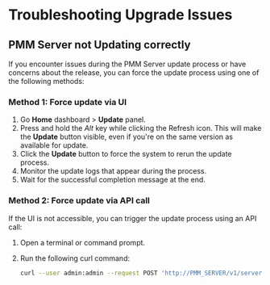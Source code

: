 # Troubleshooting Upgrade Issues

## PMM Server not Updating correctly

If you encounter issues during the PMM Server update process or have concerns about the release, you can force the update process using one of the following methods:

### Method 1: Force update via UI

1. Go **Home** dashboard >  **Update** panel.
2. Press and hold the *Alt* key while clicking the Refresh icon. This will make the **Update** button visible, even if you're on the same version as available for update.
3. Click the **Update** button to force the system to rerun the update process.
4. Monitor the update logs that appear during the process.
5. Wait for the successful completion message at the end.

### Method 2: Force update via API call

If the UI is not accessible, you can trigger the update process using an API call:

1. Open a terminal or command prompt.
2. Run the following curl command:

   ```sh
   curl --user admin:admin --request POST 'http://PMM_SERVER/v1/server/updates:start'